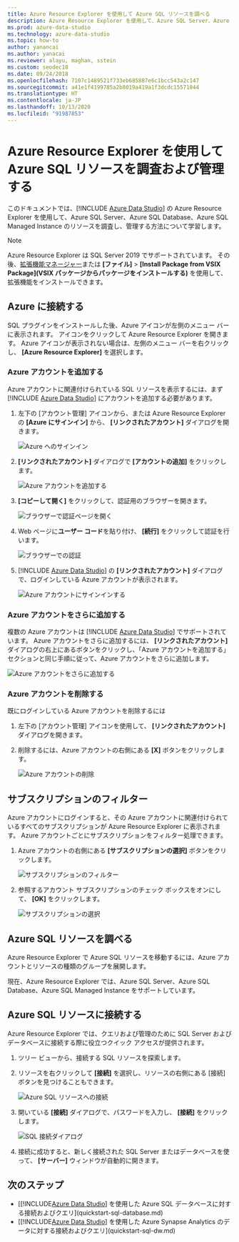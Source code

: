 ```yaml
---
title: Azure Resource Explorer を使用して Azure SQL リソースを調べる
description: Azure Resource Explorer を使用して、Azure SQL Server、Azure SQL Database、Azure SQL Managed Instance を調査し、管理する方法について学習します。
ms.prod: azure-data-studio
ms.technology: azure-data-studio
ms.topic: how-to
author: yanancai
ms.author: yanacai
ms.reviewer: alayu, maghan, sstein
ms.custom: seodec18
ms.date: 09/24/2018
ms.openlocfilehash: 7107c1489521f733eb685887e6c1bcc543a2c147
ms.sourcegitcommit: a41e1f4199785a2b8019a419a1f3dcdc15571044
ms.translationtype: HT
ms.contentlocale: ja-JP
ms.lasthandoff: 10/13/2020
ms.locfileid: "91987853"
---
```

# <a name="explore-and-manage-azure-sql-resources-with-azure-resource-explorer"></a>Azure Resource Explorer を使用して Azure SQL リソースを調査および管理する

このドキュメントでは、[!INCLUDE [Azure Data Studio](../includes/name-sos-short.md)] の Azure Resource Explorer を使用して、Azure SQL Server、Azure SQL Database、Azure SQL Managed Instance のリソースを調査し、管理する方法について学習します。

>[!NOTE]
>Azure Resource Explorer は SQL Server 2019 でサポートされています。 その後、[拡張機能マネージャー](./extensions/add-extensions.md)または **[ファイル]**  >  **[Install Package from VSIX Package]\(VSIX パッケージからパッケージをインストールする\)** を使用して、拡張機能をインストールできます。

## <a name="connect-to-azure"></a>Azure に接続する

SQL プラグインをインストールした後、Azure アイコンが左側のメニュー バーに表示されます。 アイコンをクリックして Azure Resource Explorer を開きます。 Azure アイコンが表示されない場合は、左側のメニュー バーを右クリックし、 **[Azure Resource Explorer]** を選択します。

### <a name="add-an-azure-account"></a>Azure アカウントを追加する

Azure アカウントに関連付けられている SQL リソースを表示するには、まず [!INCLUDE [Azure Data Studio](../includes/name-sos-short.md)] にアカウントを追加する必要があります。

1. 左下の [アカウント管理] アイコンから、または Azure Resource Explorer の **[Azure にサインイン]** から、 **[リンクされたアカウント]** ダイアログを開きます。

    ![Azure へのサインイン](media/azure-resource-explorer/sign-in-to-azure.png)

2. **[リンクされたアカウント]** ダイアログで **[アカウントの追加]** をクリックします。

    ![Azure アカウントを追加する](media/azure-resource-explorer/add-an-azure-account.png)

3. **[コピーして開く]** をクリックして、認証用のブラウザーを開きます。

    ![ブラウザーで認証ページを開く](media/azure-resource-explorer/open-authentication-in-browser.png)

4. Web ページに**ユーザー コード**を貼り付け、 **[続行]** をクリックして認証を行います。

    ![ブラウザーでの認証](media/azure-resource-explorer/authenticate-in-browser.png)

5. [!INCLUDE [Azure Data Studio](../includes/name-sos-short.md)] の **[リンクされたアカウント]** ダイアログで、ログインしている Azure アカウントが表示されます。

    ![Azure アカウントにサインインする](media/azure-resource-explorer/signed-in-azure-account.png)

### <a name="add-more-azure-accounts"></a>Azure アカウントをさらに追加する

複数の Azure アカウントは [!INCLUDE [Azure Data Studio](../includes/name-sos-short.md)] でサポートされています。 Azure アカウントをさらに追加するには、 **[リンクされたアカウント]** ダイアログの右上にあるボタンをクリックし、「Azure アカウントを追加する」セクションと同じ手順に従って、Azure アカウントをさらに追加します。

![Azure アカウントをさらに追加する](media/azure-resource-explorer/add-more-azure-account.png)

### <a name="remove-an-azure-account"></a>Azure アカウントを削除する

既にログインしている Azure アカウントを削除するには

1. 左下の [アカウント管理] アイコンを使用して、 **[リンクされたアカウント]** ダイアログを開きます。
2. 削除するには、Azure アカウントの右側にある **[X]** ボタンをクリックします。

    ![Azure アカウントの削除](media/azure-resource-explorer/remove-azure-account.png)

## <a name="filter-subscription"></a>サブスクリプションのフィルター

Azure アカウントにログインすると、その Azure アカウントに関連付けられているすべてのサブスクリプションが Azure Resource Explorer に表示されます。 Azure アカウントごとにサブスクリプションをフィルター処理できます。

1. Azure アカウントの右側にある **[サブスクリプションの選択]** ボタンをクリックします。

   ![サブスクリプションのフィルター](media/azure-resource-explorer/filter-subscription.png)

2. 参照するアカウント サブスクリプションのチェック ボックスをオンにして、 **[OK]** をクリックします。

   ![サブスクリプションの選択](media/azure-resource-explorer/select-subscription.png)

## <a name="explore-azure-sql-resources"></a>Azure SQL リソースを調べる

Azure Resource Explorer で Azure SQL リソースを移動するには、Azure アカウントとリソースの種類のグループを展開します。

現在、Azure Resource Explorer では、Azure SQL Server、Azure SQL Database、Azure SQL Managed Instance をサポートしています。

## <a name="connect-to-azure-sql-resources"></a>Azure SQL リソースに接続する

Azure Resource Explorer では、クエリおよび管理のために SQL Server およびデータベースに接続する際に役立つクイック アクセスが提供されます。

1. ツリー ビューから、接続する SQL リソースを探索します。
2. リソースを右クリックして **[接続]** を選択し、リソースの右側にある [接続] ボタンを見つけることもできます。

   ![Azure SQL リソースへの接続](media/azure-resource-explorer/connect-to-azure-sql-resource.png)

3. 開いている **[接続]** ダイアログで、パスワードを入力し、 **[接続]** をクリックします。

   ![SQL 接続ダイアログ](media/azure-resource-explorer/sql-connection-dialog.png)
4. 接続に成功すると、新しく接続された SQL Server またはデータベースを使って、 **[サーバー]** ウィンドウが自動的に開きます。

## <a name="next-steps"></a>次のステップ

- [[!INCLUDE[Azure Data Studio](../includes/name-sos-short.md)] を使用した Azure SQL データベースに対する接続およびクエリ](quickstart-sql-database.md)
- [[!INCLUDE[Azure Data Studio](../includes/name-sos-short.md)] を使用した Azure Synapse Analytics のデータに対する接続およびクエリ](quickstart-sql-dw.md)